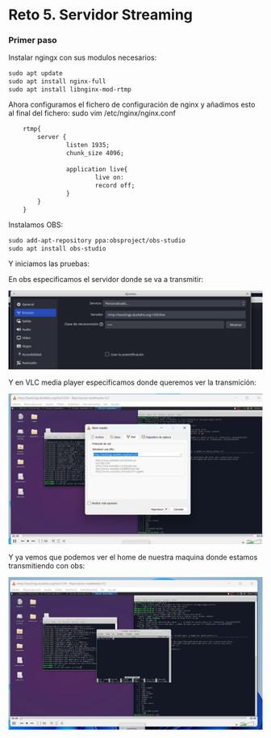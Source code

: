 # Reto 5. Servidor Streaming
### Primer paso
Instalar ngingx con sus modulos necesarios:

    sudo apt update
    sudo apt install nginx-full
    sudo apt install libnginx-mod-rtmp 

Ahora configuramos el fichero de configuración de nginx y añadimos esto al final del fichero:
sudo vim /etc/nginx/nginx.conf 
    
        rtmp{
            server {
                    listen 1935;
                    chunk_size 4096;

                    application live{
                            live on:
                            record off;
                    }
            }
        }

Instalamos OBS:

    sudo add-apt-repository ppa:obsproject/obs-studio
    sudo apt install obs-studio

Y iniciamos las pruebas:

En obs especificamos el servidor donde se va a transmitir:

![Texto alternativo](streaming.md/01.png)

Y en VLC media player especificamos donde queremos ver la transmición:

![Texto alternativo](streaming.md/02.png)

Y ya vemos que podemos ver el home de nuestra maquina donde estamos transmitiendo con obs:


![Texto alternativo](streaming.md/03.png)

